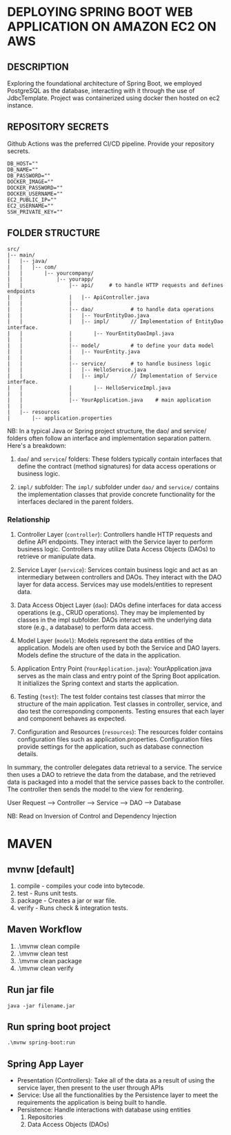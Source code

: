 # DEPLOYING SPRING BOOT WEB APPLICATION ON AMAZON EC2 ON AWS


## DESCRIPTION
Exploring the foundational architecture of Spring Boot, we employed PostgreSQL as the database, interacting with it through the use of JdbcTemplate. Project was containerized using docker then hosted on ec2 instance.


## REPOSITORY SECRETS
Github Actions was the preferred CI/CD pipeline. Provide your repository secrets.

```
DB_HOST=""
DB_NAME=""
DB_PASSWORD=""
DOCKER_IMAGE=""
DOCKER_PASSWORD=""
DOCKER_USERNAME=""
EC2_PUBLIC_IP=""
EC2_USERNAME=""
SSH_PRIVATE_KEY=""
```

## FOLDER STRUCTURE
```
src/
|-- main/
|   |-- java/
|   |   |-- com/
|   |       |-- yourcompany/
|   |           |-- yourapp/
|   |               |-- api/     # to handle HTTP requests and defines endpoints
|   |               |   |-- ApiController.java
|   |               |
|   |               |-- dao/            # to handle data operations
|   |               |   |-- YourEntityDao.java
|   |               |   |-- impl/       // Implementation of EntityDao interface.
|   |               |       |-- YourEntityDaoImpl.java
|   |               |
|   |               |-- model/          # to define your data model
|   |               |   |-- YourEntity.java
|   |               |
|   |               |-- service/        # to handle business logic
|   |               |   |-- HelloService.java
|   |               |   |-- impl/       // Implementation of Service interface.
|   |               |       |-- HelloServiceImpl.java
|   |               |
|   |               |-- YourApplication.java    # main application 
|   |
|   |-- resources
|       |-- application.properties

```

 NB: In a typical Java or Spring project structure, the dao/ and service/ folders often follow an interface and implementation separation pattern. Here's a breakdown:
1. `dao`/ and `service`/ folders:
These folders typically contain interfaces that define the contract (method signatures) for data access operations or business logic.

2. `impl/` subfolder:
The `impl/` subfolder under `dao/` and `service/` contains the implementation classes that provide concrete functionality for the interfaces declared in the parent folders.


 ### Relationship
1. Controller Layer (`controller`):
Controllers handle HTTP requests and define API endpoints.
They interact with the Service layer to perform business logic.
Controllers may utilize Data Access Objects (DAOs) to retrieve or manipulate data.

2. Service Layer (`service`):
Services contain business logic and act as an intermediary between controllers and DAOs.
They interact with the DAO layer for data access.
Services may use models/entities to represent data.

3. Data Access Object Layer (`dao`):
DAOs define interfaces for data access operations (e.g., CRUD operations).
They may be implemented by classes in the impl subfolder.
DAOs interact with the underlying data store (e.g., a database) to perform data access.

4. Model Layer (`model`):
Models represent the data entities of the application.
Models are often used by both the Service and DAO layers.
Models define the structure of the data in the application.

5. Application Entry Point (`YourApplication.java`):
YourApplication.java serves as the main class and entry point of the Spring Boot application.
It initializes the Spring context and starts the application.

6. Testing (`test`):
The test folder contains test classes that mirror the structure of the main application.
Test classes in controller, service, and dao test the corresponding components.
Testing ensures that each layer and component behaves as expected.

7. Configuration and Resources (`resources`):
The resources folder contains configuration files such as application.properties.
Configuration files provide settings for the application, such as database connection details.

In summary, the controller delegates data retrieval to a service. The service then uses a DAO to retrieve the data from the database, and the retrieved data is packaged into a model that the service passes back to the controller. The controller then sends the model to the view for rendering.

User Request --> Controller --> Service --> DAO --> Database

NB: Read on Inversion of Control and Dependency Injection

# MAVEN
## mvnw [default]
1. compile - compiles your code into bytecode.
2. test - Runs unit tests.
3. package - Creates a jar or war file.
4. verify - Runs check & integration tests.

## Maven Workflow
1. .\mvnw clean compile
2. .\mvnw clean test
3. .\mvnw clean package
4. .\mvnw clean verify

## Run jar file
``` 
java -jar filename.jar 
```

## Run spring boot project
``` 
.\mvnw spring-boot:run
```

## Spring App Layer
<ul>
<li>Presentation (Controllers): Take all of the data as a result of using the service layer, then present to the user through APIs</li>
<li>Service: Use all the functionalities by the Persistence layer to meet the requirements the application is being built to handle.</li>
<li>Persistence: Handle interactions with database using entities
<ol>
<li>Repositories</li>
<li>Data Access Objects (DAOs)</li>
</ol>
</li>
</ul>
